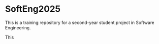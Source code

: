 # SoftEng2025

This is a training repository for a second-year student project in Software Engineering.

This 
